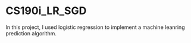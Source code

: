 # CS190i_LR_SGD

In this project, I used logistic regression to implement a machine leanring prediction algorithm.
